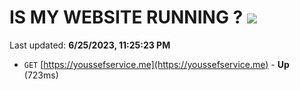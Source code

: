 # IS MY WEBSITE RUNNING ? [![](https://img.shields.io/static/v1?label=Sponsor&message=%E2%9D%A4&logo=GitHub&color=%23fe8e86)](https://github.com/sponsors/<username>)

Last updated: **6/25/2023, 11:25:23 PM**

- `GET` [https://youssefservice.me](https://youssefservice.me) - **Up** (723ms)
